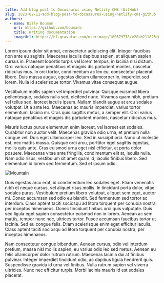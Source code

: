 ```yaml
---
title: Add blog post to Docusaurus using Netlify CMS (GitHub)
slug: 2023-02-11-add-blog-post-to-docusaurus-using-netlify-cms-github
authors:
  - name: Billy Bouman
    url: https://github.com/boumanb
    title: Writing documentation
    imageUrl: https://nl.gravatar.com/userimage/180579778/e28bb211825f0230f0e558a671a3a627.png
---
```

Lorem ipsum dolor sit amet, consectetur adipiscing elit. Integer faucibus non ante eu sagittis. Maecenas iaculis dapibus sapien, at aliquam sapien cursus in. Praesent lobortis turpis vel lorem tempus, in lacinia nisi dictum. Orci varius natoque penatibus et magnis dis parturient montes, nascetur ridiculus mus. In orci tortor, condimentum ac leo eu, consectetur placerat libero. Duis massa augue, egestas dictum ullamcorper in, imperdiet sed lorem. Nulla id scelerisque tortor. Vivamus vitae consequat augue.

Vestibulum mollis sapien vel imperdiet pulvinar. Quisque euismod libero pellentesque, sodales nulla sed, eleifend nunc. Vivamus quam nibh, pretium vel tellus sed, laoreet iaculis ipsum. Nullam blandit augue at arcu sodales volutpat. Ut a ante leo. Maecenas ac mauris imperdiet, varius tortor elementum, lacinia mi. Cras quis sagittis metus, a semper elit. Orci varius natoque penatibus et magnis dis parturient montes, nascetur ridiculus mus.

Mauris luctus purus elementum enim laoreet, vel laoreet est sodales. Curabitur non auctor velit. Maecenas gravida odio urna, et pretium nulla congue vel. Duis eget ullamcorper leo. Sed in suscipit orci. Nunc ut molestie est, nec mattis massa. Quisque orci arcu, porttitor eget sagittis egestas, mollis quis ante. Cras euismod urna eget nisl efficitur, at porta dolor posuere. Maecenas vitae ante fringilla, condimentum elit at, iaculis nulla. Nam odio risus, vestibulum sit amet quam id, iaculis finibus libero. Sed elementum id lorem sed fermentum. Sed et ipsum odio.

![](https://images.unsplash.com/photo-1675191475318-d2bf6bad1200 "Mountain")

Duis egestas arcu erat, id condimentum leo sodales eget. Etiam venenatis nibh et neque cursus, vel aliquet risus mollis. In tincidunt porta dolor, vitae sodales purus. Vestibulum pretium libero volutpat, aliquet sem eget, auctor mi. Donec accumsan sed odio eu blandit. Sed fermentum sed tortor ac interdum. Class aptent taciti sociosqu ad litora torquent per conubia nostra, per inceptos himenaeos. Donec tincidunt finibus orci quis vulputate. Duis sed ligula eget sapien consectetur euismod non in lorem. Aenean ac sem mattis, tempor nunc nec, ultrices tortor. Fusce accumsan faucibus tortor ut lacinia. Sed eu congue felis. Etiam scelerisque enim eget efficitur iaculis. Class aptent taciti sociosqu ad litora torquent per conubia nostra, per inceptos himenaeos.

Nam consectetur congue bibendum. Aenean cursus, odio vel interdum pretium, massa nisl mollis sapien, eu varius odio leo sed metus. Aenean eu felis ullamcorper dolor rutrum rutrum. Maecenas lacinia dui at finibus pulvinar. Integer imperdiet tincidunt odio, ac dapibus ligula hendrerit quis. Suspendisse gravida id urna vel finibus. Nulla rutrum sapien vel viverra ultricies. Nunc nec efficitur turpis. Morbi lacinia mauris id est sodales placerat.